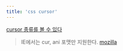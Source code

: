 ```yaml
---
title: 'css cursor'
---
```


[cursor 종류를 볼 수 있다](https://css-tricks.com/almanac/properties/c/cursor/)

> IE에서는 cur, ani 포맷만 지원한다. [mozilla](https://developer.mozilla.org/ko/docs/Web/CSS/cursor/Using_URL_values_for_the_cursor_property)
